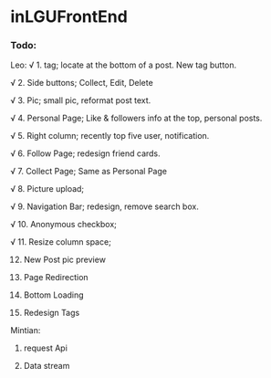 # inLGUFrontEnd
### Todo:

Leo:
√ 1. tag; locate at the bottom of a post. New tag button.

√ 2. Side buttons; Collect, Edit, Delete

√ 3. Pic; small pic, reformat post text.

√ 4. Personal Page; Like & followers info at the top, personal posts.

√ 5. Right column; recently top five user, notification.

√ 6. Follow Page; redesign friend cards.

√ 7. Collect Page; Same as Personal Page

√ 8. Picture upload;

√ 9. Navigation Bar; redesign, remove search box.

√ 10. Anonymous checkbox;

√ 11. Resize column space;

12. New Post pic preview

13. Page Redirection

14. Bottom Loading

15. Redesign Tags

Mintian:
1. request Api

2. Data stream
